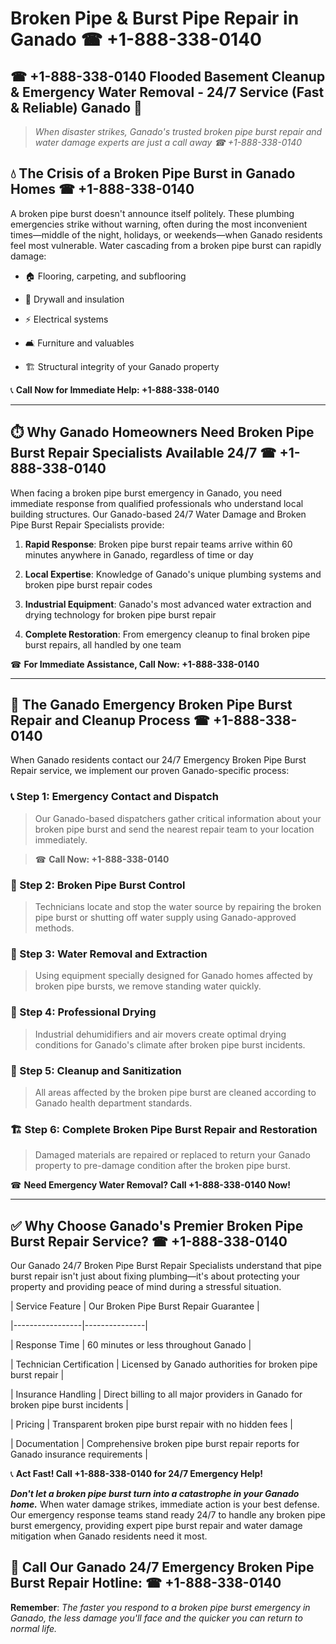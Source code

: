 # Broken Pipe & Burst Pipe Repair in Ganado ☎ +1-888-338-0140  
## ☎ +1-888-338-0140 Flooded Basement Cleanup & Emergency Water Removal - 24/7 Service (Fast & Reliable) Ganado 🚨  

> *When disaster strikes, Ganado's trusted broken pipe burst repair and water damage experts are just a call away ☎ +1-888-338-0140*  

## 💧 The Crisis of a Broken Pipe Burst in Ganado Homes ☎ +1-888-338-0140  

A broken pipe burst doesn't announce itself politely. These plumbing emergencies strike without warning, often during the most inconvenient times—middle of the night, holidays, or weekends—when Ganado residents feel most vulnerable. Water cascading from a broken pipe burst can rapidly damage:  

* 🏠 Flooring, carpeting, and subflooring  
* 🧱 Drywall and insulation  
* ⚡ Electrical systems  
* 🛋️ Furniture and valuables  
* 🏗️ Structural integrity of your Ganado property  

📞 **Call Now for Immediate Help: +1-888-338-0140**  

---  

## ⏱️ Why Ganado Homeowners Need Broken Pipe Burst Repair Specialists Available 24/7 ☎ +1-888-338-0140  

When facing a broken pipe burst emergency in Ganado, you need immediate response from qualified professionals who understand local building structures. Our Ganado-based 24/7 Water Damage and Broken Pipe Burst Repair Specialists provide:  

1. **Rapid Response**: Broken pipe burst repair teams arrive within 60 minutes anywhere in Ganado, regardless of time or day  
2. **Local Expertise**: Knowledge of Ganado's unique plumbing systems and broken pipe burst repair codes  
3. **Industrial Equipment**: Ganado's most advanced water extraction and drying technology for broken pipe burst repair  
4. **Complete Restoration**: From emergency cleanup to final broken pipe burst repairs, all handled by one team  

☎ **For Immediate Assistance, Call Now: +1-888-338-0140**  

---  

## 🔧 The Ganado Emergency Broken Pipe Burst Repair and Cleanup Process ☎ +1-888-338-0140  

When Ganado residents contact our 24/7 Emergency Broken Pipe Burst Repair service, we implement our proven Ganado-specific process:  

### 📞 Step 1: Emergency Contact and Dispatch  
> Our Ganado-based dispatchers gather critical information about your broken pipe burst and send the nearest repair team to your location immediately.  
> ☎ **Call Now: +1-888-338-0140**  

### 🚿 Step 2: Broken Pipe Burst Control  
> Technicians locate and stop the water source by repairing the broken pipe burst or shutting off water supply using Ganado-approved methods.  

### 🌊 Step 3: Water Removal and Extraction  
> Using equipment specially designed for Ganado homes affected by broken pipe bursts, we remove standing water quickly.  

### 💨 Step 4: Professional Drying  
> Industrial dehumidifiers and air movers create optimal drying conditions for Ganado's climate after broken pipe burst incidents.  

### 🧼 Step 5: Cleanup and Sanitization  
> All areas affected by the broken pipe burst are cleaned according to Ganado health department standards.  

### 🏗️ Step 6: Complete Broken Pipe Burst Repair and Restoration  
> Damaged materials are repaired or replaced to return your Ganado property to pre-damage condition after the broken pipe burst.  

☎ **Need Emergency Water Removal? Call +1-888-338-0140 Now!**  

---  

## ✅ Why Choose Ganado's Premier Broken Pipe Burst Repair Service? ☎ +1-888-338-0140  

Our Ganado 24/7 Broken Pipe Burst Repair Specialists understand that pipe burst repair isn't just about fixing plumbing—it's about protecting your property and providing peace of mind during a stressful situation.  

| Service Feature | Our Broken Pipe Burst Repair Guarantee |  
|-----------------|---------------|  
| Response Time | 60 minutes or less throughout Ganado |  
| Technician Certification | Licensed by Ganado authorities for broken pipe burst repair |  
| Insurance Handling | Direct billing to all major providers in Ganado for broken pipe burst incidents |  
| Pricing | Transparent broken pipe burst repair with no hidden fees |  
| Documentation | Comprehensive broken pipe burst repair reports for Ganado insurance requirements |  

📞 **Act Fast! Call +1-888-338-0140 for 24/7 Emergency Help!**  

***Don't let a broken pipe burst turn into a catastrophe in your Ganado home.*** When water damage strikes, immediate action is your best defense. Our emergency response teams stand ready 24/7 to handle any broken pipe burst emergency, providing expert pipe burst repair and water damage mitigation when Ganado residents need it most.  

## 📱 Call Our Ganado 24/7 Emergency Broken Pipe Burst Repair Hotline: ☎ +1-888-338-0140  

**Remember**: *The faster you respond to a broken pipe burst emergency in Ganado, the less damage you'll face and the quicker you can return to normal life.*